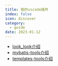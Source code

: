 ```yaml
---
title: 我的vscode插件
index: false
icon: discover
category:
  - guide
date: 2023-01-12
---
```


- [look_look介绍](look_look.md)
- [mybatis-tools介绍](mybatis-tools.md)
- [templates-tools介绍](templates-tools.md)
